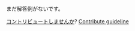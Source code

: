 
まだ解答例がないです。

[コントリビュートしませんか](https://github.com/BFEdev/BFE.dev-solutions/blob/main/problem/the-angle-between-hour-hand-and-minute-hand-of-a-clock_ja.md)?  [Contribute guideline](https://github.com/BFEdev/BFE.dev-solutions#how-to-contribute)
